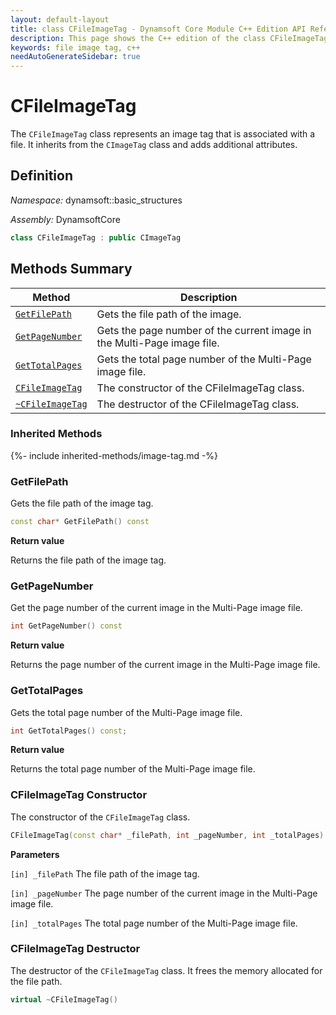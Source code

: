 ```yaml
---
layout: default-layout
title: class CFileImageTag - Dynamsoft Core Module C++ Edition API Reference
description: This page shows the C++ edition of the class CFileImageTag in Dynamsoft Core Module.
keywords: file image tag, c++
needAutoGenerateSidebar: true
---
```


# CFileImageTag

The `CFileImageTag` class represents an image tag that is associated with a file. It inherits from the `CImageTag` class and adds additional attributes.

## Definition

*Namespace:* dynamsoft::basic_structures

*Assembly:* DynamsoftCore

```cpp
class CFileImageTag : public CImageTag
```

## Methods Summary

| Method               | Description |
|----------------------|-------------|
| [`GetFilePath`](#getfilepath) | Gets the file path of the image.|
| [`GetPageNumber`](#getpagenumber) | Gets the page number of the current image in the Multi-Page image file. |
| [`GetTotalPages`](#gettotalpages) | Gets the total page number of the Multi-Page image file. |
| [`CFileImageTag`](#cfileimagetag-constructor) | The constructor of the CFileImageTag class. |
| [`~CFileImageTag`](#cfileimagetag-destructor) | The destructor of the CFileImageTag class. |

### Inherited Methods

{%- include inherited-methods/image-tag.md -%}

### GetFilePath

Gets the file path of the image tag.

```cpp
const char* GetFilePath() const
```

**Return value**

Returns the file path of the image tag.

### GetPageNumber

Get the page number of the current image in the Multi-Page image file.

```cpp
int GetPageNumber() const
```

**Return value**

Returns the page number of the current image in the Multi-Page image file.

### GetTotalPages

Gets the total page number of the Multi-Page image file.

```cpp
int GetTotalPages() const;
```

**Return value**

Returns the total page number of the Multi-Page image file.

### CFileImageTag Constructor

The constructor of the `CFileImageTag` class.

```cpp
CFileImageTag(const char* _filePath, int _pageNumber, int _totalPages)
```

**Parameters**

`[in] _filePath` The file path of the image tag.

`[in] _pageNumber` The page number of the current image in the Multi-Page image file.

`[in] _totalPages` The total page number of the Multi-Page image file.

### CFileImageTag Destructor

The destructor of the `CFileImageTag` class. It frees the memory allocated for the file path.

```cpp
virtual ~CFileImageTag()
```
